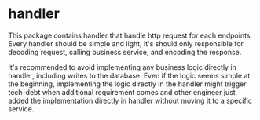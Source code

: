 # handler

This package contains handler that handle http request for each endpoints.
Every handler should be simple and light, it's should only responsible for decoding request, calling business service, and encoding the response.

It's recommended to avoid implementing any business logic directly in handler, including writes to the database.
Even if the logic seems simple at the beginning, implementing the logic directly in the handler might trigger tech-debt when additional requirement comes and other engineer just added the implementation directly in handler without moving it to a specific service.
